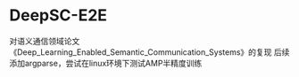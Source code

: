 # DeepSC-E2E
对语义通信领域论文《Deep_Learning_Enabled_Semantic_Communication_Systems》的复现
后续添加argparse，尝试在linux环境下测试AMP半精度训练
